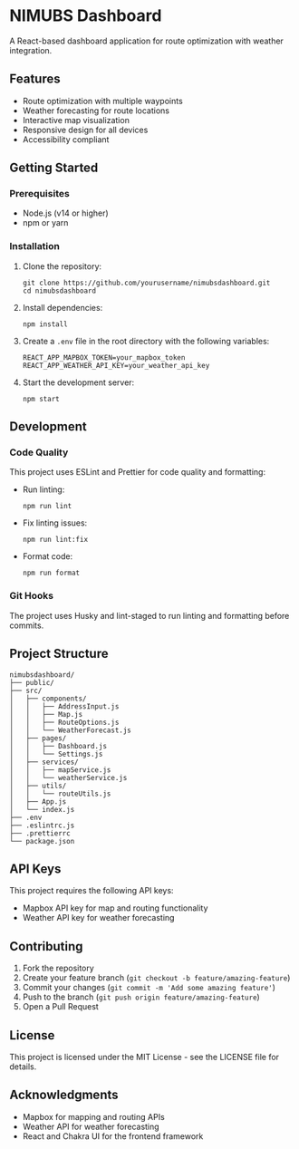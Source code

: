 # NIMUBS Dashboard

A React-based dashboard application for route optimization with weather integration.

## Features

- Route optimization with multiple waypoints
- Weather forecasting for route locations
- Interactive map visualization
- Responsive design for all devices
- Accessibility compliant

## Getting Started

### Prerequisites

- Node.js (v14 or higher)
- npm or yarn

### Installation

1. Clone the repository:
   ```
   git clone https://github.com/yourusername/nimubsdashboard.git
   cd nimubsdashboard
   ```

2. Install dependencies:
   ```
   npm install
   ```

3. Create a `.env` file in the root directory with the following variables:
   ```
   REACT_APP_MAPBOX_TOKEN=your_mapbox_token
   REACT_APP_WEATHER_API_KEY=your_weather_api_key
   ```

4. Start the development server:
   ```
   npm start
   ```

## Development

### Code Quality

This project uses ESLint and Prettier for code quality and formatting:

- Run linting:
  ```
  npm run lint
  ```

- Fix linting issues:
  ```
  npm run lint:fix
  ```

- Format code:
  ```
  npm run format
  ```

### Git Hooks

The project uses Husky and lint-staged to run linting and formatting before commits.

## Project Structure

```
nimubsdashboard/
├── public/
├── src/
│   ├── components/
│   │   ├── AddressInput.js
│   │   ├── Map.js
│   │   ├── RouteOptions.js
│   │   └── WeatherForecast.js
│   ├── pages/
│   │   ├── Dashboard.js
│   │   └── Settings.js
│   ├── services/
│   │   ├── mapService.js
│   │   └── weatherService.js
│   ├── utils/
│   │   └── routeUtils.js
│   ├── App.js
│   └── index.js
├── .env
├── .eslintrc.js
├── .prettierrc
└── package.json
```

## API Keys

This project requires the following API keys:

- Mapbox API key for map and routing functionality
- Weather API key for weather forecasting

## Contributing

1. Fork the repository
2. Create your feature branch (`git checkout -b feature/amazing-feature`)
3. Commit your changes (`git commit -m 'Add some amazing feature'`)
4. Push to the branch (`git push origin feature/amazing-feature`)
5. Open a Pull Request

## License

This project is licensed under the MIT License - see the LICENSE file for details.

## Acknowledgments

- Mapbox for mapping and routing APIs
- Weather API for weather forecasting
- React and Chakra UI for the frontend framework 
